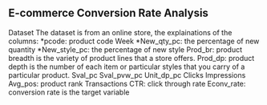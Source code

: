 E-commerce Conversion Rate Analysis
-----------------------------------
Dataset
The dataset is from an online store, the explainations of the columns:
*pcode: product code
Week
*New_qty_pc: the percentage of new quantity
*New_style_pc: the percentage of new style
Prod_br: product breadth is the variety of product lines that a store offers.
Prod_dp: product depth is the number of each item or particular styles that you carry of a particular product.
Sval_pc
Sval_pvw_pc
Unit_dp_pc
Clicks
Impressions
Avg_pos: product rank
Transactions
CTR: click through rate
Econv_rate: conversion rate is the target variable
